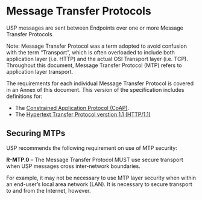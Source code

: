 <!-- Reference Links -->
[1]:	https://www.broadband-forum.org/technical/download/TR-181_Issue-2_Amendment-12.pdf "TR-181 Issue 2 Device Data Model for TR-069"
[2]: https://www.broadband-forum.org/technical/download/TR-069.pdf	"TR-069 Amendment 6	CPE WAN Management Protocol"
[3]:	https://www.broadband-forum.org/technical/download/TR-106_Amendment-8.pdf "TR-106 Amendment 8	Data Model Template for TR-069 Enabled Devices"
[4]:	https://tools.ietf.org/html/rfc7228 "RFC 7228	Terminology for Constrained-Node Networks"
[5]:	https://tools.ietf.org/html/rfc2136	"RFC 2136 Dynamic Updates in the Domain Name System"
[6]:	https://tools.ietf.org/html/rfc3007	"RFC 3007 Secure Domain Name System Dynamic Update"
[7]:	https://tools.ietf.org/html/rfc6763	"RFC 6763 DNS-Based Service Discovery"
[8]:	https://tools.ietf.org/html/rfc6762	"RFC 6752 Multicast DNS"
[9]:	https://tools.ietf.org/html/rfc7252	"RFC 7252 The Constrained Application Protocol (CoAP)"
[10]:	https://tools.ietf.org/html/rfc7390	"RFC 7390 Group Communication for the Constrained Application Protocol (CoAP)"
[11]:	https://tools.ietf.org/html/rfc4033	"RFC 4033 DNS Security Introduction and Requirements"
[12]:	https://developers.google.com/protocol-buffers/docs/proto3 "Protocol Buffers v3	Protocol Buffers Mechanism for Serializing Structured Data Version 3"
[Conventions]: https://www.ietf.org/rfc/rfc2119.txt "Key words for use in RFCs to Indicate Requirement Levels"

# Message Transfer Protocols

USP messages are sent between Endpoints over one or more Message Transfer Protocols.

Note: Message Transfer Protocol was a term adopted to avoid confusion with the term “Transport”, which is often overloaded to include both application layer (i.e. HTTP) and the actual OSI Transport layer (i.e. TCP). Throughout this document, Message Transfer Protocol (MTP) refers to application layer transport.

The requirements for each individual Message Transfer Protocol is covered in an Annex of this document. This version of the specification includes definitions for:

*	The [Constrained Application Protocol (CoAP)](./coap/).
* The [Hypertext Transfer Protocol verstion 1.1 (HTTP/1.1)](./http/)

## Securing MTPs

<a id="securing_mtps" />

<!--
USP contains its own [application layer security mechanism](/security/). While use of this security is necessary, it may not always be sufficient for certain deployment scenarios.
-->

USP recommends the following requirement on use of MTP security:

**R-MTP.0** – The Message Transfer Protocol MUST use secure transport when USP messages cross inter-network boundaries.

For example, it may not be necessary to use MTP layer security when within an end-user’s local area network (LAN). It is necessary to secure transport to and from the Internet, however.

<!--
### MTP Message Protection

In USP, a trust relationship is established between controllers and agents using the end-to-end security mechanism. This section provides additional security functions specific to the transfer of USP messages between USP endpoints which can include intermediate points such as MTP proxies.

The purpose of MTP message protection is to ensure the confidentiality and integrity of the payload that is transferred between USP endpoints. While the protocol (e.g., TLS, DTLS) used by the MTP is dependent on the type of MTP and are further described in the section associated with the MTP, the following requirements in this section are relevant to each type of MTP.

**R-MTP.1** – MTP endpoints MUST implement the capability to provide for the confidentiality and integrity of MTP payloads using MTP message encryption.

**R-MTP.2** – MTP endpoints MUST provide the capability to enable and disable MTP message encryption. The default setting is to enable MTP message encryption.

Because not all MTP endpoints will have MTP message encryption enabled, an MTP that establishes a communication with another MTP endpoint will need to adapt to the MTP message encryption capability of the other MTP endpoint.

**R-MTP.3** – When initiating an MTP session, the initiating MTP endpoint MUST attempt to initiate the session using MTP message encryption unless the MTP message encryption capability has been disabled for the initiating MTP endpoint.

**R-MTP.4** – If the MTP session cannot be initiated using the MTP message encryption, the initiating MTP endpoint MUST attempt to initiate the session without using MTP message encryption unless the capability to communicate with an MTP by not using MTP message encryption has been disabled for the initiating MTP endpoint.

#### Use of Certificate Validation in MTP Message Encryption

For MTP endpoints that use certificates in the establishment of the MTP message encryption function, the certificates that are presented by the MTP endpoints can be validated in order to establish a trust relationship between the MTP endpoints. The validation of the certificate can be performed by the MTP endpoint that initiated the session and/or by the MTP endpoint that is accepting the request for the session.

**R-MTP.5** – When initiating an MTP session that uses certificates, the initiating MTP endpoint MUST validate the certificate presented by the accepting MTP endpoint.

**R-MTP.6** – When initiating an MTP session that uses certificates, the accepting MTP endpoint MUST provide the capability to validate the certificate presented by the initiating MTP endpoint.

**R-MTP.7** – MTP endpoints that accept communication session requests MUST provide the capability to enable and disable MTP certificate validation. The default setting is to disable MTP certificate validation by accepting MTP endpoints of certificates presented by initiating MTP endpoints.

#### Use of Identity Validation in MTP Message Encryption

In some deployment scenarios validation of the identity of MTP endpoints is needed to ensure that the MTP endpoints that are involved in the transfer of messages have been validated. This is especially important when two MTP endpoints communicate across the Wide Area Network or Internet. However, within a Local Area Network or Customer Premises, validation of MTP endpoints is not necessary to provide the MTP message confidentiality and integrity via MTP message encryption.

**R-MTP.8** – MTP endpoints MUST implement the capability to provide for the validation of identities of the MTP endpoints involved in the transfer of messages using MTP message encryption.

**R-MTP.9** – MTP endpoints MUST provide the capability to enable and disable MTP validation of MTP identities. The default setting is to enable MTP validation of MTP identities.  
-->
